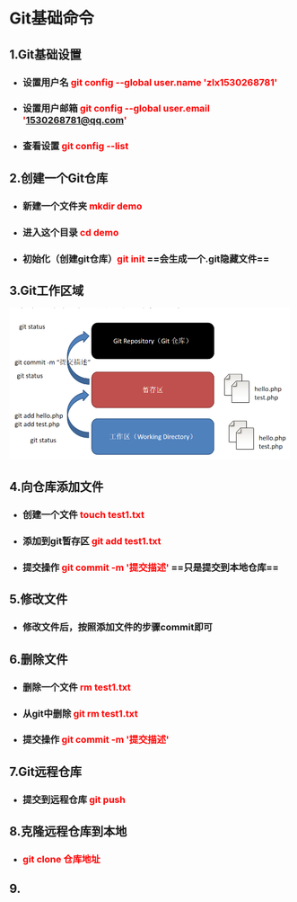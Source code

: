 # Git基础命令

## 1.Git基础设置

- ### 设置用户名	<font color='red'>git config --global user.name 'zlx1530268781'</font>

- ### 设置用户邮箱 <font color='red'>git config --global user.email '1530268781@qq.com'</font>

- ### 查看设置        <font color='red'>git config --list</font>

## 2.创建一个Git仓库

- ### 	新建一个文件夹		<font color='red'>mkdir demo</font>

- ###     进入这个目录            <font color='red'>cd demo</font>

- ###     初始化（创建git仓库）<font color='red'>git init</font>    ==会生成一个.git隐藏文件==

## 3.Git工作区域

<img src="git笔记.assets/image-20210418162656580.png" alt="image-20210418162656580" style="zoom:50%;" />



## 4.向仓库添加文件

- ### 创建一个文件       <font color='red'>touch  test1.txt</font>

- ### 添加到git暂存区    <font color='red'>git add test1.txt</font>

- ### 提交操作             <font color='red'>git commit -m '提交描述'</font>  ==只是提交到本地仓库==



## 5.修改文件

- ### 修改文件后，按照添加文件的步骤commit即可




## 6.删除文件

- ### 删除一个文件   <font color='red'> rm  test1.txt</font>

- ### 从git中删除    <font color='red'>git rm test1.txt</font>

- ### 提交操作       <font color='red'>git commit -m '提交描述'</font>

  

## 7.Git远程仓库

- ### 提交到远程仓库    <font color='red'>git  push</font>



## 8.克隆远程仓库到本地

- ### <font color='red'>git  clone 仓库地址</font>



## 9.